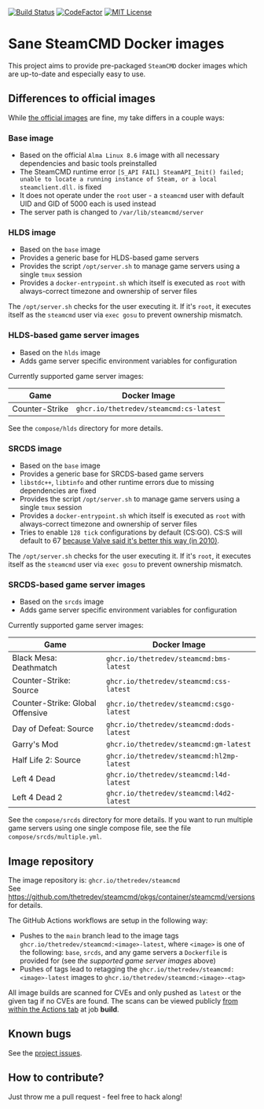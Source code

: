 [![Build Status](https://img.shields.io/github/workflow/status/thetredev/steamcmd/Docker%20build%20and%20publish%20latest.svg?logo=github)](https://github.com/thetredev/steamcmd/actions)
[![CodeFactor](https://www.codefactor.io/repository/github/thetredev/steamcmd/badge)](https://www.codefactor.io/repository/github/thetredev/steamcmd)
[![MIT License](https://img.shields.io/badge/license-MIT-blue.svg)](LICENSE)

# Sane SteamCMD Docker images
This project aims to provide pre-packaged `SteamCMD` docker images which are up-to-date and especially easy to use.

## Differences to official images
While [the official images](https://github.com/steamcmd/docker) are fine, my take differs in a couple ways:

### Base image
- Based on the official `Alma Linux 8.6` image with all necessary dependencies and basic tools preinstalled
- The SteamCMD runtime error `[S_API FAIL] SteamAPI_Init() failed; unable to locate a running instance of Steam, or a local steamclient.dll.` is fixed
- It does not operate under the `root` user - a `steamcmd` user with default UID and GID of 5000 each is used instead
- The server path is changed to `/var/lib/steamcmd/server`

### HLDS image
- Based on the `base` image
- Provides a generic base for HLDS-based game servers
- Provides the script `/opt/server.sh` to manage game servers using a single `tmux` session
- Provides a `docker-entrypoint.sh` which itself is executed as `root` with always-correct timezone and ownership of server files

The `/opt/server.sh` checks for the user executing it. If it's `root`, it executes itself as the `steamcmd` user via `exec gosu` to prevent ownership mismatch.

### HLDS-based game server images
- Based on the `hlds` image
- Adds game server specific environment variables for configuration

Currently supported game server images:

| Game | Docker Image |
| ---- | ---- |
| Counter-Strike | `ghcr.io/thetredev/steamcmd:cs-latest` |

See the `compose/hlds` directory for more details.

### SRCDS image
- Based on the `base` image
- Provides a generic base for SRCDS-based game servers
- `libstdc++`, `libtinfo` and other runtime errors due to missing dependencies are fixed
- Provides the script `/opt/server.sh` to manage game servers using a single `tmux` session
- Provides a `docker-entrypoint.sh` which itself is executed as `root` with always-correct timezone and ownership of server files
- Tries to enable `128 tick` configurations by default (CS:GO). CS:S will default to 67 [because Valve said it's better this way (in 2010)](https://store.steampowered.com/oldnews/3976).

The `/opt/server.sh` checks for the user executing it. If it's `root`, it executes itself as the `steamcmd` user via `exec gosu` to prevent ownership mismatch.

### SRCDS-based game server images
- Based on the `srcds` image
- Adds game server specific environment variables for configuration

Currently supported game server images:

| Game | Docker Image |
| ---- | ---- |
| Black Mesa: Deathmatch | `ghcr.io/thetredev/steamcmd:bms-latest` |
| Counter-Strike: Source | `ghcr.io/thetredev/steamcmd:css-latest` |
| Counter-Strike: Global Offensive | `ghcr.io/thetredev/steamcmd:csgo-latest` |
| Day of Defeat: Source | `ghcr.io/thetredev/steamcmd:dods-latest` |
| Garry's Mod | `ghcr.io/thetredev/steamcmd:gm-latest` |
| Half Life 2: Source | `ghcr.io/thetredev/steamcmd:hl2mp-latest` |
| Left 4 Dead | `ghcr.io/thetredev/steamcmd:l4d-latest` |
| Left 4 Dead 2 | `ghcr.io/thetredev/steamcmd:l4d2-latest` |

See the `compose/srcds` directory for more details. If you want to run multiple game servers using one single compose file, see the file `compose/srcds/multiple.yml`.

## Image repository
The image repository is: `ghcr.io/thetredev/steamcmd`<br/>
See https://github.com/thetredev/steamcmd/pkgs/container/steamcmd/versions for details.

The GitHub Actions workflows are setup in the following way:
- Pushes to the `main` branch lead to the image tags `ghcr.io/thetredev/steamcmd:<image>-latest`, where `<image>` is one of the following: `base`, `srcds`, and any game servers a `Dockerfile` is provided for (see *the supported game server images* above)
- Pushes of tags lead to retagging the `ghcr.io/thetredev/steamcmd:<image>-latest` images to `ghcr.io/thetredev/steamcmd:<image>-<tag>`

All image builds are scanned for CVEs and only pushed as `latest` or the given tag if no CVEs are found. The scans can be viewed publicly [from within the Actions tab](https://github.com/thetredev/steamcmd/actions) at job **build**.

## Known bugs
See the [project issues](https://github.com/thetredev/steamcmd/issues).

## How to contribute?
Just throw me a pull request - feel free to hack along!
